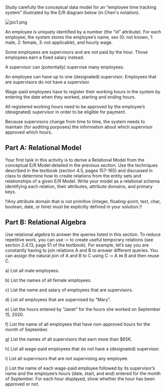 Study carefully the conceptual data model for an “employee time tracking system” illustrated by the E/R diagram below (in Chen's notation). 

![pic1.png](pics/pic1.png)

An employee is uniquely identified by a number (the “id” attribute). 
For each employee, the system stores the employee’s name, sex (0: not known, 1: male, 2: female, 3: not applicable), and hourly wage. 

Some employees are supervisors and are not paid by the hour. 
    Those employees earn a fixed salary instead. 

A supervisor can (potentially) supervise many employees. 

An employee can have up to one (designated) supervisor. Employees that are supervisors do not have a supervisor.  

Wage-paid employees have to register their working hours in the system by entering the date when they worked, starting and ending hours. 

All registered working hours need to be approved by the employee’s (designated) supervisor in order to be eligible for payment.  

Because supervisors change from time to time, the system needs to maintain (for auditing purposes) the information about which supervisor approved which hours.  

## Part A: Relational Model 

Your first task in this activity is to derive a Relational Model from the conceptual E/R Model detailed in the previous section.  Use the techniques described in the textbook (section 4.5, pages 157-165) and discussed in class to determine how to create relations from the entity sets and relationships of a given E/R Model.  Write your model as a relational schema identifying each  relation, their attributes, attribute domains, and primary keys. 

!!Any attribute domain that is not primitive (integer, floating-point, text, char, boolean, date, or time) must be explicitly defined in your solution.!!

## Part B: Relational Algebra

Use relational algebra to answer the queries listed in this section.  To reduce repetitive work, you can use := to create useful temporary relations (see section 2.4.13, page 51 of the textbook).  For example, let’s say you are constantly having to join relations A and B to answer different queries.  You can assign the natural join of A and B to C using C := A ⋈ B and then reuse C.   

a) List all male employees. 
 
b) List the names of all female employees. 
 
c) List the name and salary of employees that are supervisors.  

d) List all employees that are supervised by “Mary”. 

e) List the hours entered by “Janet” for the hours she worked on September 15, 2020.  

f) List the name of all employees that have non-approved hours for the month of September.  

g) List the names of all supervisors that earn more than $65K.  

h) List all wage-paid employees that do not have a (designated) supervisor.  

i) List all supervisors that are not supervising any employee.  

j) List the name of each wage-paid employee followed by its supervisor’s name and the employee’s hours (date, start, and end) entered for the month of September. For each hour displayed, show whether the hour has been approved or not.  